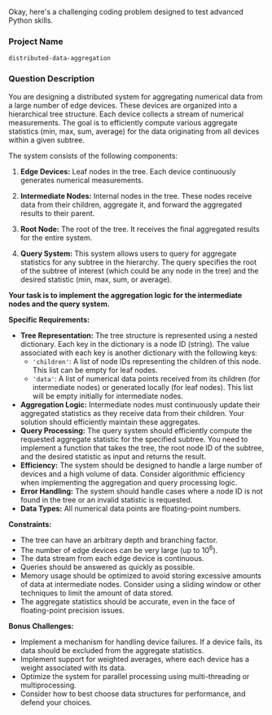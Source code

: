 Okay, here's a challenging coding problem designed to test advanced Python skills.

### Project Name

```
distributed-data-aggregation
```

### Question Description

You are designing a distributed system for aggregating numerical data from a large number of edge devices. These devices are organized into a hierarchical tree structure. Each device collects a stream of numerical measurements. The goal is to efficiently compute various aggregate statistics (min, max, sum, average) for the data originating from all devices within a given subtree.

The system consists of the following components:

1.  **Edge Devices:** Leaf nodes in the tree. Each device continuously generates numerical measurements.

2.  **Intermediate Nodes:** Internal nodes in the tree. These nodes receive data from their children, aggregate it, and forward the aggregated results to their parent.

3.  **Root Node:** The root of the tree. It receives the final aggregated results for the entire system.

4.  **Query System:** This system allows users to query for aggregate statistics for any subtree in the hierarchy. The query specifies the root of the subtree of interest (which could be any node in the tree) and the desired statistic (min, max, sum, or average).

**Your task is to implement the aggregation logic for the intermediate nodes and the query system.**

**Specific Requirements:**

*   **Tree Representation:** The tree structure is represented using a nested dictionary. Each key in the dictionary is a node ID (string). The value associated with each key is another dictionary with the following keys:
    *   `'children'`: A list of node IDs representing the children of this node. This list can be empty for leaf nodes.
    *   `'data'`: A list of numerical data points received from its children (for intermediate nodes) or generated locally (for leaf nodes). This list will be empty initially for intermediate nodes.
*   **Aggregation Logic:** Intermediate nodes must continuously update their aggregated statistics as they receive data from their children. Your solution should efficiently maintain these aggregates.
*   **Query Processing:** The query system should efficiently compute the requested aggregate statistic for the specified subtree. You need to implement a function that takes the tree, the root node ID of the subtree, and the desired statistic as input and returns the result.
*   **Efficiency:** The system should be designed to handle a large number of devices and a high volume of data. Consider algorithmic efficiency when implementing the aggregation and query processing logic.
*   **Error Handling:** The system should handle cases where a node ID is not found in the tree or an invalid statistic is requested.
*   **Data Types:** All numerical data points are floating-point numbers.

**Constraints:**

*   The tree can have an arbitrary depth and branching factor.
*   The number of edge devices can be very large (up to 10<sup>6</sup>).
*   The data stream from each edge device is continuous.
*   Queries should be answered as quickly as possible.
*   Memory usage should be optimized to avoid storing excessive amounts of data at intermediate nodes. Consider using a sliding window or other techniques to limit the amount of data stored.
*   The aggregate statistics should be accurate, even in the face of floating-point precision issues.

**Bonus Challenges:**

*   Implement a mechanism for handling device failures. If a device fails, its data should be excluded from the aggregate statistics.
*   Implement support for weighted averages, where each device has a weight associated with its data.
*   Optimize the system for parallel processing using multi-threading or multiprocessing.
*   Consider how to best choose data structures for performance, and defend your choices.
